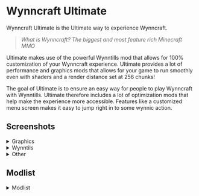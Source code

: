 # Wynncraft Ultimate
Wynncraft Ultimate is the Ultimate way to experience Wynncraft.

> *What is Wynncraft?*
> *The biggest and most feature rich Minecraft MMO*

Ultimate makes use of the powerful Wynntills mod that allows for 100% customization of your Wynncraft experience. Ultimate provides a lot of performance and graphics mods that allows for your game to run smoothly even with shaders and a render distance set at 256 chunks!

The goal of Ultimate is to ensure an easy way for people to play Wynncraft with Wynntills. Ultimate therefore includes a lot of optimization mods that help make the experience more accessible.
Features like a customized menu screen makes it easy to jump right in to some wynnic action.

## Screenshots
<details>
<summary>Graphics</summary>
<br>
Coming when I have time to use my actually good pc ;D

*You can still checkout the others...*
</details>

<details>
<summary>Wynntils</summary>
<br>
<table>
<tr>
  <td><img src="https://web-static.sebsa.dk/spellbook-dev/wu-wynntills-1.png"/></td><td><img src="https://web-static.sebsa.dk/spellbook-dev/wu-wynntills-2.png"/></td>
</tr>
<tr>
  <td>Class Selection</td><td>World Map</td>
</tr>
<br/>
<tr>
  <td><img src="https://web-static.sebsa.dk/spellbook-dev/wu-wynntills-3.png"/></td><td><img src="https://web-static.sebsa.dk/spellbook-dev/wu-wynntills-5.png"/></td>
</tr>
<tr>
  <td>Quest Book</td><td>General Hud</td>
</tr>
</table>
</details>

<details>
<summary>Other</summary>
<br>
<table>
<tr>
  <td><img src="https://web-static.sebsa.dk/spellbook-dev/wu-other-1.png"/></td>
</tr>
<tr>
  <td>Main Menu</td>
</tr>
<br/>
</table>
</details>

## Modlist
<details>
<summary>Modlist</summary>
<ul>

</ul>
</details>